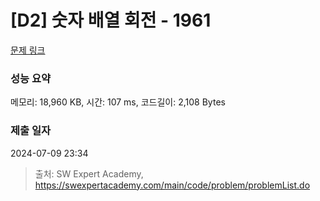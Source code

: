 # [D2] 숫자 배열 회전 - 1961 

[문제 링크](https://swexpertacademy.com/main/code/problem/problemDetail.do?contestProbId=AV5Pq-OKAVYDFAUq) 

### 성능 요약

메모리: 18,960 KB, 시간: 107 ms, 코드길이: 2,108 Bytes

### 제출 일자

2024-07-09 23:34



> 출처: SW Expert Academy, https://swexpertacademy.com/main/code/problem/problemList.do
